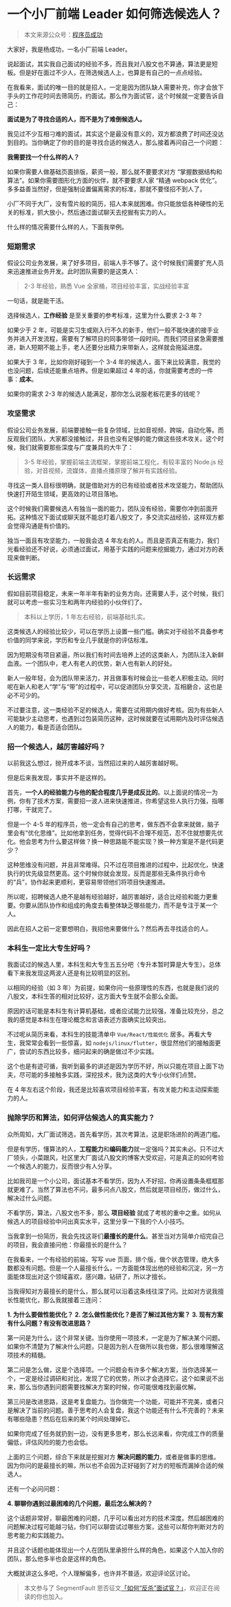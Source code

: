 # 一个小厂前端 Leader 如何筛选候选人？

> 本文来源公众号：[程序员成功](https://www.ruims.top/static/wxpub.png)

大家好，我是杨成功，一名小厂前端 Leader。

说起面试，其实我自己面试的经验不多，而且我对八股文也不算通，算法更是短板。但是好在面过不少人，在筛选候选人上，也算是有自己的一点点经验。

在我看来，面试的唯一目的就是招人，一定是因为团队缺人需要补充，你才会放下手头的工作花时间去筛简历，约面试。那么作为面试官，这个时候就一定要告诉自己：

**面试是为了寻找合适的人，而不是为了难倒候选人。**

我见过不少互相刁难的面试，其实这个是最没有意义的，双方都浪费了时间还没达到目的。当你确定了你的目的是寻找合适的候选人，那么接着再问自己一个问题：

**我需要找一个什么样的人？**

如果你需要人做基础页面排版，薪资一般，那么就不要要求对方 “掌握数据结构和算法”。如果你需要图形化方面的伙伴，就不要要求人家 “精通 webpack 优化”。多多益善当然好，但是强制设置偏离需求的标准，那就不要怪招不到人了。

小厂不同于大厂，没有雪片般的简历，招人本来就困难。你只能放低各种硬性的无关的标准，抓大放小，然后通过面试聊天去挖掘有实力的人。

什么样的情况需要什么样的人，下面我举例。

### 短期需求

假设公司业务发展，来了好多项目，前端人手不够了。这个时候我们需要扩充人员来迅速推进业务开发。此时团队需要的是这类人：

> 2-3 年经验，熟悉 Vue 全家桶，项目经验丰富，实战经验丰富

一句话，就是能干活。

选择候选人，**工作经验** 是至关重要的参考标准，这里为什么要求 2-3 年？

如果少于 2 年，可能是实习生或刚入行不久的新手，他们一般不能快速的接手业务并进入开发流程，需要有了解项目的同事带领一段时间。而我们项目紧急需要推进，新人短期不能上手，老人还要分出精力来带新人，这样就会拖延进度。

如果大于 3 年，比如你刚好碰到一个 3-4 年的候选人，面下来比较满意，我觉的也没问题，后续还能重点培养。但是如果超过 4 年的话，你就需要考虑的一件事：**成本**。

如果你的需求 2-3 年的候选人能满足，那你怎么说服老板花更多的钱呢？

### 攻坚需求

假设公司业务发展，前端要接触一些复杂领域，比如音视频，跨端，自动化等。而反观我们团队，大家都没接触过，并且也没有足够的能力做这些技术攻关。这个时候，我们就需要那些深度与广度兼具的大牛了：

> 3-5 年经验，掌握前端主流框架，掌握前端工程化，有较丰富的 Node.js 经验，对音视频，流媒体，直播点播原理了解并有实践经验。

寻找这一类人目标很明确，就是借助对方的已有经验或者技术攻坚能力，帮助团队快速打开陌生领域，更高效的让项目落地。

这个时候我们需要候选人有独当一面的能力，团队没有经验，需要你冲到前面开拓。这种情况下面试或聊天就不能总盯着八股文了，多交流实战经验，这样双方都会觉得沟通是有价值的。

独当一面且有攻坚能力，一般我会选 4 年左右的人。而且是否真正有能力，我们光看经验还不好说，必须通过面试，用基于实践的问题来挖掘能力，通过对方的表现来做判断。

### 长远需求

假如目前项目稳定，未来一年半年有新的业务方向，还需要人手，这个时候，我们就可以考虑一些实习生和两年内经验的小伙伴们了。

> 本科以上学历，1 年左右经验，前端基础扎实。

这类候选人的经验比较少，可以在学历上设置一些门槛。确实对于经验不具备参考价值的同学来说，学历和专业几乎就是你的评估标准。

因为短期没有项目紧逼，所以我们有时间去培养上述的这类新人，为团队注入新鲜血液。一个团队中，老人有老人的优势，新人也有新人的好处。

新人一般年轻，会为团队带来活力，并且做事有时候会比一些老人积极主动。同时呢在新人和老人“学”与“带”的过程中，可以促进团队分享交流，互相磨合，这也是必不可少的。

不过要注意，这一类经验不足的候选人，需要在试用期内做好考核。因为有些新人可能缺少主动思考，也遇到过包装简历这种，这时候就要在试用期内及时评估候选人的能力，看是否适合团队。

### 招一个候选人，越厉害越好吗？

以前我这么想过，抛开成本不谈，当然招过来的人越厉害越好啊。

但是后来我发现，事实并不是这样的。

首先，**一个人的经验能力与他的配合程度几乎是成反比的**。以上面说的情况一为例，你有了技术方案，需要招一波人进来快速推进，你希望这些人执行力强，指哪打哪，干就完了。

但是一个 4-5 年的程序员，他一定会有自己的思考，做东西不会拿来就做，脑子里会有“优化思维”。比如他拿到任务，觉得代码不合理不规范，忍不住就想要先优化。他会思考为什么要这样做？换一种思路能不能实现？换一种方案是不是代码更少？

这种思维没有问题，并且非常难得。只不过在项目推进的过程中，比起优化，快速执行的优先级显然更高。这个时候你就会发现，反而是那些无条件执行命令的“兵”，协作起来更顺利，更容易带领他们将项目快速推进。

所以呢，招聘候选人绝不是越有经验越好，越厉害越好，适合比经验和能力更重要。你要从团队协作和组成的角度去看整体缺乏哪些能力，而不是专注于某一个人。

因此在招人之前一定要想明白，我招他来要做什么？然后再去寻找适合的人。

### 本科生一定比大专生好吗？

我面试过的候选人里，本科生和大专生五五分吧（专升本暂时算是大专生）。总体看下来我发现这两波人还是有比较明显的区别。

以相同的经验（如 3 年）为前提，如果你问一些原理性的东西，也就是我们说的八股文，本科生答的相对比较好，这方面大专生就不会那么全面。

原因的话可能是本科生有计算机基础，或者应试能力比较强，准备比较充分，总之我的感觉是本科生在理论概念和言语表述方面确实比较突出。

不过呢从简历来看，本科生的技能清单中 `Vue/React/性能优化` 居多。再看大专生，我常常会看到一些惊喜，如 `nodejs/linux/flutter`，很显然他们的接触面更广，尝试的东西比较多，细问起来的确是做过不少实践。

这个也是有迹可循，我听到最多的讲述是因为学历不好，所以只能在项目上面下功夫，尽可能的多接触多实践，深挖技术，我为这类的大专小伙伴们点赞。

在 4 年左右这个阶段，我还是比较喜欢项目经验丰富，有攻关能力和主动探索能力的人。

### 抛除学历和算法，如何评估候选人的真实能力？

众所周知，大厂面试筛选，首先看学历，其次考算法，这是职场进阶的两道门槛。

但是有学历，懂算法的人，**工程能力**和**编码能力**就一定强吗？其实未必。只不过大厂领头，小菜跟风，社区里大厂面试八股文的博客大受欢迎，可是真正的如何考验一个候选人的能力，反而很少有人分享。

比如我司是一个小公司，面试基本不看学历，因为人不好招，你再设置条条框框那就更难了。当然了算法也不问，最多问点八股文，然后就是项目经历，做过什么，解决过什么问题。

不看学历，算法，八股文也不多，那么 **项目经验** 就成了考核的重中之重。如何从候选人的项目经验中问出真实水平，这里分享一下我的个人小技巧。

当我拿到一份简历，我会先找这哥们**最擅长的是什么**。甚至当对方简单介绍完自己的项目，我会直接问他：你最擅长的是什么？

在我看来，一个有经验的前端，写写 vue 页面，排个版，做个状态管理，绝大多数都没有问题。但是一个人最擅长什么，一方面能体现出他的经验和沉淀，另一方面能体现出对这个领域喜欢，感兴趣，钻研了，所以才擅长。

当我得知对方最擅长的是什么，那么就可以沿着这条线往深了问。比如对方说我擅长性能优化，那么我就接着三连问：

**1. 为什么要做性能优化？** **2. 怎么做性能优化？是否了解过其他方案？** **3. 现有方案有什么问题？有没有改进思路？**

第一问是为什么，这个非常关键。当你使用一项技术，一定是为了解决某个问题。如果你不清楚为了解决什么问题，只是因为别人在做所以我也做，那么很难理解这项技术的精髓。

第二问是怎么做，这是个选择项。一个问题会有许多个解决方案，当你选择某一个，一定是经过调研和对比，发现了它的优势，所以才会选择它。这个如果说不出来，那么当你遇到问题需要找解决方案的时候，你可能很难找到最优解。

第三问是改进思路，这是考复盘能力。当你做完一个功能，可能并不完美，或者只是解决了当前的问题。善于思考的人会复盘，我这个功能还有什么不完善的？未来有哪些隐患？然后在后来的某个时间处理掉它。

如果你完成了任务就扔到一边，没有更多思考，那么长远来看，你完成工作的质量偏低，评估风险的能力也会低。

上面的三个问题，综合下来就是挖掘对方 **解决问题的能力**，或者是做事的思维。因为你问的是最擅长的嘛，所以也不会因为正好碰到了对方的短板而漏掉合适的候选人。

还有一个必问问题：

**4. 聊聊你遇到过最困难的几个问题，最后怎么解决的？**

这个话题非常好，聊最困难的问题，几乎可以看出对方的技术深度。然后越困难的问题解决过程可能越刁钻，你们可以聊尝试过哪些方案，这些可以帮你判断对方的思考能力和实践能力。

并且这个话题也能体现出一个人在团队里承担什么样的角色，如果这个人加入你的团队，那么他多半也会是这样的角色。

大概就讲这么多吧，个人理解偏多，也许并不普适，欢迎评论区讨论。

> 本文参与了 SegmentFault 思否征文[「如何“反杀”面试官？」](https://segmentfault.com/a/1190000041558580)，欢迎正在阅读的你也加入。
